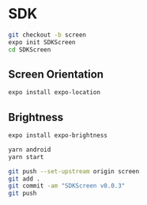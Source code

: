 # SDK

```bash
git checkout -b screen
expo init SDKScreen
cd SDKScreen
```

## Screen Orientation

```bash
expo install expo-location
```

## Brightness

```bash
expo install expo-brightness
```

```bash
yarn android
yarn start
```

```bash
git push --set-upstream origin screen
git add .
git commit -am "SDKScreen v0.0.3"
git push
```
